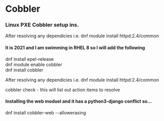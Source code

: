 # Cobbler
### Linux PXE Cobbler setup ins.


After resolving any dependicies i.e. dnf module install httpd:2.4/common    
#### It is 2021 and I am swimming in RHEL 8 so I will add the following  
dnf install epel-release  
dnf module enable cobbler  
dnf install cobbler  

After resolving any dependicies i.e. dnf module install httpd:2.4/common  

cobbler check - this will list out action items to resolve

#### Installing the web moduel and it has a python3-django conflict so...
dnf install cobbler-web --allowerasing
